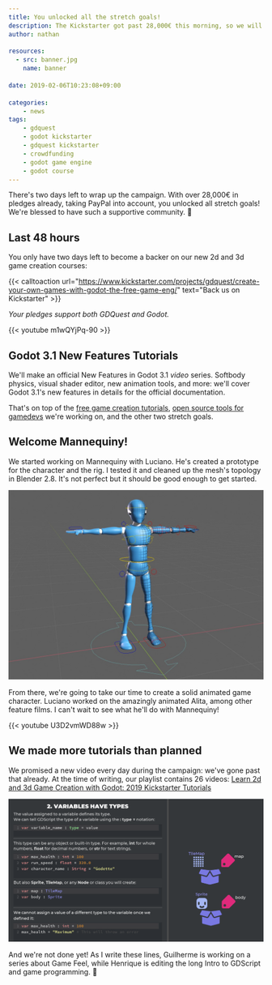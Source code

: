 ```yaml
---
title: You unlocked all the stretch goals!
description: The Kickstarter got past 28,000€ this morning, so we will create the Godot 3.1 new features official series! There's a little over 2 days left to support us and get the new course.
author: nathan

resources:
  - src: banner.jpg
    name: banner

date: 2019-02-06T10:23:08+09:00

categories:
    - news
tags:
    - gdquest
    - godot kickstarter
    - gdquest kickstarter
    - crowdfunding
    - godot game engine
    - godot course
---
```


There's two days left to wrap up the campaign. With over 28,000€ in pledges already, taking PayPal into account, you unlocked all stretch goals! We're blessed to have such a supportive community. 🙂

## Last 48 hours

You only have two days left to become a backer on our new 2d and 3d game creation courses:

{{< calltoaction url="https://www.kickstarter.com/projects/gdquest/create-your-own-games-with-godot-the-free-game-eng/" text="Back us on Kickstarter" >}}

*Your pledges support both GDQuest and Godot.*

{{< youtube m1wQYjPq-90 >}}

## Godot 3.1 New Features Tutorials ##

We'll make an official New Features in Godot 3.1 *video* series. Softbody physics, visual shader editor, new animation tools, and more: we'll cover Godot 3.1's new features in details for the official documentation.

That's on top of the [free game creation tutorials](https://www.youtube.com/watch?v=7OGxzJQAKmw&list=PLhqJJNjsQ7KEHh1pfBLVnLftf0of-tHQu), [open source tools for gamedevs](https://github.com/GDQuest/kickstarter-quest-3/) we're working on, and the other two stretch goals.

## Welcome Mannequiny!

We started working on Mannequiny with Luciano. He's created a prototype for the character and the rig. I tested it and cleaned up the mesh's topology in Blender 2.8. It's not perfect but it should be good enough to get started.

![Mannequiny prototype](./img/mannequiny.jpg)

From there, we're going to take our time to create a solid animated game character. Luciano worked on the amazingly animated Alita, among other feature films. I can't wait to see what he'll do with Mannequiny!

{{< youtube U3D2vmWD88w >}}

## We made more tutorials than planned

We promised a new video every day during the campaign: we've gone past that already. At the time of writing, our playlist contains 26 videos: [Learn 2d and 3d Game Creation with Godot: 2019 Kickstarter Tutorials](https://www.youtube.com/watch?v=7OGxzJQAKmw&list=PLhqJJNjsQ7KEHh1pfBLVnLftf0of-tHQu)

![GDscript intro tutorial](./img/gdscript-intro.png)

And we're not done yet! As I write these lines, Guilherme is working on a series about Game Feel, while Henrique is editing the long Intro to GDScript and game programming. 🙂
